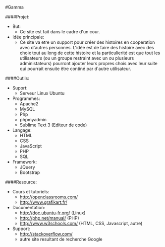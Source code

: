 #Gamma

####Projet:
* But:
	* Ce site est fait dans le cadre d'un cour.
* Idée principale:
	* Ce site va etre un support pour créer des histoires en cooperation avec d'autres personnes. L'idée est de faire des histoire avec des choix tout au long de cette histoire et la particulierité est que tout les utilisateurs (ou un groupe restraint avec un ou plusieurs administateurs) pourront ajouter leurs propres chois avec leur suite qui pourrait ensuite être continé par d'autre utilisateur.

####Outils:
* Suport:
	* Serveur Linux Ubuntu
* Programmes:
	* Apache2
	* MySQL
	* Php
	* phpmyadmin
	* Sublime Text 3 (Editeur de code)
* Langage:
	* HTML
	* CSS
	* JavaScript
	* PHP
	* SQL
* Framework:
	* JQuery
	* Bootstrap

####Resource:
* Cours et tutoriels:
	* http://openclassrooms.com/
	* http://www.grafikart.fr/
* Documentation:
	* http://doc.ubuntu-fr.org/	(Linux)
	* http://php.net/manual/	(PHP)
	* http://www.w3schools.com/	(HTML, CSS, Javascript, autre)
* Support:
	* http://stackoverflow.com/
	* autre site resultant de recherche Google